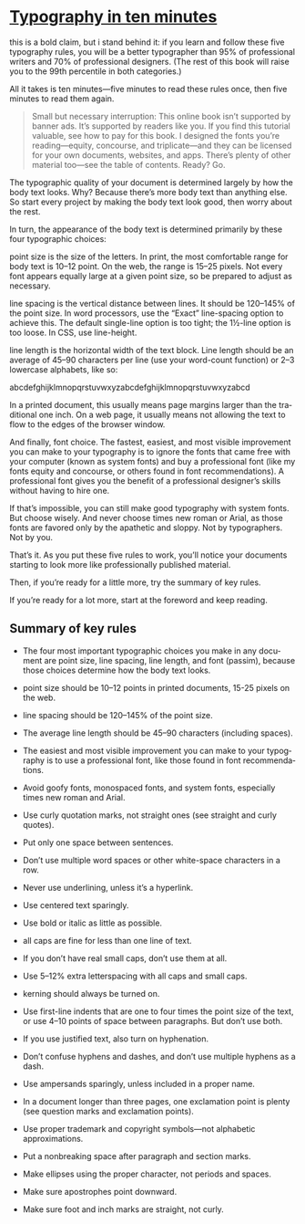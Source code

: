 # [Typography in ten minutes](http://practicaltypography.com/typography-in-ten-minutes.html)


this is a bold claim, but i stand be­hind it: if you learn and fol­low these five ty­pog­ra­phy rules, you will be a bet­ter ty­pog­ra­pher than 95% of pro­fes­sional writ­ers and 70% of pro­fes­sional de­sign­ers. (The rest of this book will raise you to the 99th per­centile in both categories.)

All it takes is ten min­utes—five min­utes to read these rules once, then five min­utes to read them again.

> Small but nec­es­sary in­ter­rup­tion: This on­line book isn’t sup­ported by ban­ner ads. It’s sup­ported by read­ers like you. If you find this tu­to­r­ial valu­able, see how to pay for this book. I de­signed the fonts you’re read­ing—eq­uity, con­course, and trip­li­cate—and they can be li­censed for your own doc­u­ments, web­sites, and apps. There’s plenty of other ma­te­r­ial too—see the ta­ble of con­tents.
Ready? Go.

The ty­po­graphic qual­ity of your doc­u­ment is de­ter­mined largely by how the body text looks. Why? Be­cause there’s more body text than any­thing else. So start every project by mak­ing the body text look good, then worry about the rest.

In turn, the ap­pear­ance of the body text is de­ter­mined pri­mar­ily by these four ty­po­graphic choices:

point size is the size of the let­ters. In print, the most com­fort­able range for body text is 10–12 point. On the web, the range is 15–25 pix­els. Not every font ap­pears equally large at a given point size, so be pre­pared to ad­just as necessary.

line spac­ing is the ver­ti­cal dis­tance be­tween lines. It should be 120–145% of the point size. In word proces­sors, use the “Ex­act” line-spac­ing op­tion to achieve this. The de­fault sin­gle-line op­tion is too tight; the 1½-line op­tion is too loose. In CSS, use line-height.

line length is the hor­i­zon­tal width of the text block. Line length should be an av­er­age of 45–90 char­ac­ters per line (use your word-count func­tion) or 2–3 low­er­case al­pha­bets, like so:

abcde­fghijklmnopqrstu­vwxyz­abcde­fghijklmnopqrstu­vwxyz­abcd

In a printed doc­u­ment, this usu­ally means page mar­gins larger than the tra­di­tional one inch. On a web page, it usu­ally means not al­low­ing the text to flow to the edges of the browser window.

And fi­nally, font choice. The fastest, eas­i­est, and most vis­i­ble im­prove­ment you can make to your ty­pog­ra­phy is to ig­nore the fonts that came free with your com­puter (known as sys­tem fonts) and buy a pro­fes­sional font (like my fonts eq­uity and con­course, or oth­ers found in font rec­om­men­da­tions). A pro­fes­sional font gives you the ben­e­fit of a pro­fes­sional de­signer’s skills with­out hav­ing to hire one.

If that’s im­pos­si­ble, you can still make good ty­pog­ra­phy with sys­tem fonts. But choose wisely. And never choose times new ro­man or Ar­ial, as those fonts are fa­vored only by the ap­a­thetic and sloppy. Not by ty­pog­ra­phers. Not by you.

That’s it. As you put these five rules to work, you’ll no­tice your doc­u­ments start­ing to look more like pro­fes­sion­ally pub­lished material.

Then, if you’re ready for a lit­tle more, try the sum­mary of key rules.

If you’re ready for a lot more, start at the fore­word and keep reading.

## Summary of key rules
* The four most im­por­tant ty­po­graphic choices you make in any doc­u­ment are point size, line spac­ing, line length, and font (pas­sim), be­cause those choices de­ter­mine how the body text looks.

* point size should be 10–12 points in printed doc­u­ments, 15-25 pix­els on the web.

* line spac­ing should be 120–145% of the point size.

* The av­er­age line length should be 45–90 char­ac­ters (in­clud­ing spaces).

* The eas­i­est and most vis­i­ble im­prove­ment you can make to your ty­pog­ra­phy is to use a pro­fes­sional font, like those found in font rec­om­men­da­tions.

* Avoid goofy fonts, mono­spaced fonts, and sys­tem fonts, es­pe­cially times new ro­man and Arial.

* Use curly quo­ta­tion marks, not straight ones (see straight and curly quotes).

* Put only one space be­tween sen­tences.

* Don’t use mul­ti­ple word spaces or other white-space char­ac­ters in a row.

* Never use un­der­lin­ing, un­less it’s a hyperlink.

* Use cen­tered text sparingly.

* Use bold or italic as lit­tle as possible.

* all caps are fine for less than one line of text.

* If you don’t have real small caps, don’t use them at all.

* Use 5–12% ex­tra let­terspac­ing with all caps and small caps.

* kern­ing should al­ways be turned on.

* Use first-line in­dents that are one to four times the point size of the text, or use 4–10 points of space be­tween para­graphs. But don’t use both.

* If you use jus­ti­fied text, also turn on hy­phen­ation.

* Don’t con­fuse hy­phens and dashes, and don’t use mul­ti­ple hy­phens as a dash.

* Use am­per­sands spar­ingly, un­less in­cluded in a proper name.

* In a doc­u­ment longer than three pages, one ex­cla­ma­tion point is plenty (see ques­tion marks and ex­cla­ma­tion points).

* Use proper trade­mark and copy­right sym­bols—not al­pha­betic approximations.

* Put a non­break­ing space af­ter para­graph and sec­tion marks.

* Make el­lipses us­ing the proper char­ac­ter, not pe­ri­ods and spaces.

* Make sure apos­tro­phes point downward.

* Make sure foot and inch marks are straight, not curly.

